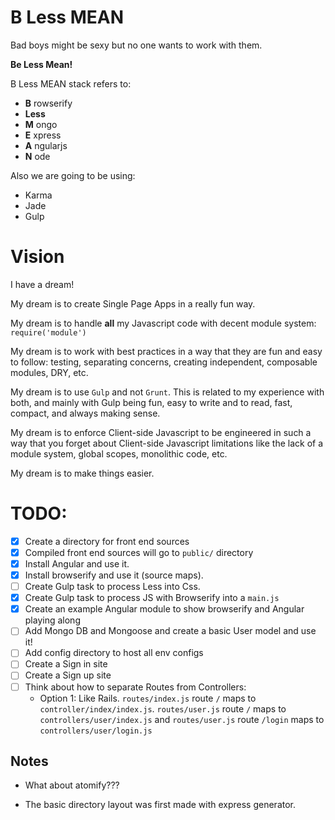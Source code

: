 B Less MEAN
=======

Bad boys might be sexy but no one wants to work with them.


**Be Less Mean!**


B Less MEAN stack refers to:

- **B** rowserify
- **Less**
- **M** ongo
- **E** xpress
- **A** ngularjs
- **N** ode


Also we are going to be using:

- Karma
- Jade
- Gulp


Vision
======

I have a dream!

My dream is to create Single Page Apps in a really fun way.

My dream is to handle **all** my Javascript code with decent module system: `require('module')`

My dream is to work with best practices in a way that they are fun and easy to follow: testing, separating concerns, creating independent, composable modules, DRY, etc.

My dream is to use `Gulp` and not `Grunt`. This is related to my experience with both, and mainly with Gulp being fun, easy to write and to read, fast, compact, and always making sense.


My dream is to enforce Client-side Javascript to be engineered in such a way that you forget about Client-side Javascript limitations like the lack of a module system, global scopes, monolithic code, etc. 

My dream is to make things easier.


TODO:
====

- [x] Create a directory for front end sources
- [x] Compiled front end sources will go to `public/` directory
- [x] Install Angular and use it.
- [x] Install browserify and use it (source maps).
- [ ] Create Gulp task to process Less into Css.
- [x] Create Gulp task to process JS with Browserify into a `main.js`
- [x] Create an example Angular module to show browserify and Angular playing along
- [ ] Add Mongo DB and Mongoose and create a basic User model and use it!
- [ ] Add config directory to host all env configs
- [ ] Create a Sign in site
- [ ] Create a Sign up site
- [ ] Think about how to separate Routes from Controllers:
     - Option 1: Like Rails. `routes/index.js` route `/` maps to `controller/index/index.js`. `routes/user.js` route `/` maps to `controllers/user/index.js` and `routes/user.js` route `/login` maps to `controllers/user/login.js`



## Notes

- What about atomify???

- The basic directory layout was first made with express generator.
